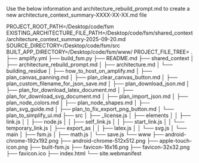 Use the below information and architecture_rebuild_prompt.md to create a new architecture_context_summary-XXXX-XX-XX.md file

PROJECT_ROOT_PATH=/Desktop/code/fsm
EXISTING_ARCHITECTURE_FILE_PATH=/Desktop/code/fsm/shared_context/architecture_context_summary-2025-09-20.md
SOURCE_DIRECTORY=/Desktop/code/fsm/src
BUILT_APP_DIRECTORY=/Desktop/code/fsm/www/
PROJECT_FILE_TREE=
. ├── amplify.yml ├── build_fsm.py ├── README.md ├── shared_context │   ├── architecture_rebuild_prompt.md │   ├── architecture.md │   └── building_residue │       ├── how_to_host_on_amplify.md │       ├── plan_canvas_panning.md │       ├── plan_clear_canvas_button.md │       ├── plan_custom_filename_for_json_save.md │       ├── plan_download_json.md │       ├── plan_for_download_latex_document.md │       ├── plan_for_download_svg_document.md │       ├── plan_import_json.md │       ├── plan_node_colors.md │       ├── plan_node_shapes.md │       ├── plan_svg_guide.md │       ├── plan_to_fix_export_png_button.md │       └── plan_to_simplify_ui.md ├── src │   ├── _license.js │   ├── elements │   │   ├── link.js │   │   ├── node.js │   │   ├── self_link.js │   │   ├── start_link.js │   │   └── temporary_link.js │   ├── export_as │   │   ├── latex.js │   │   └── svg.js │   └── main │       ├── fsm.js │       ├── math.js │       └── save.js └── www     ├── android-chrome-192x192.png     ├── android-chrome-512x512.png     ├── apple-touch-icon.png     ├── built-fsm.js     ├── favicon-16x16.png     ├── favicon-32x32.png     ├── favicon.ico     ├── index.html     └── site.webmanifest


